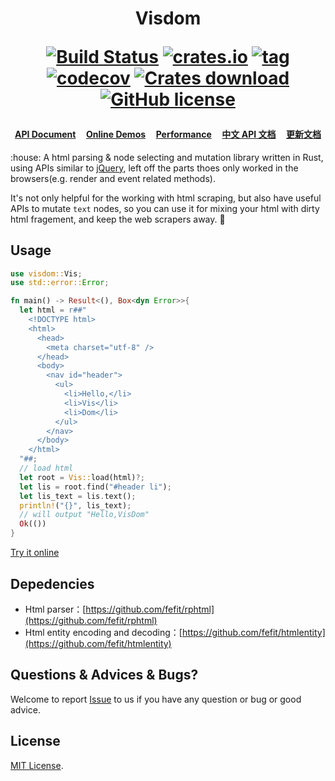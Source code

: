<h1 align="center">

<strong>Visdom</strong>

[![Build Status](https://travis-ci.org/fefit/visdom.svg?branch=main)](https://travis-ci.com/github/fefit/visdom)
[![crates.io](https://img.shields.io/crates/v/visdom.svg)](https://crates.io/crates/visdom)
[![tag](https://img.shields.io/github/v/tag/fefit/visdom.svg?sort=semver)](https://github.com/fefit/visdom/tags)
[![codecov](https://codecov.io/gh/fefit/visdom/branch/main/graph/badge.svg)](https://codecov.io/gh/fefit/visdom)
[![Crates download](https://img.shields.io/crates/d/visdom.svg)](https://crates.io/crates/visdom)
[![GitHub license](https://img.shields.io/github/license/fefit/visdom)](https://github.com/fefit/visdom/blob/main/LICENSE)

</h1>
<h4 align="center">

[API Document](https://github.com/fefit/visdom/wiki/API-Document)&nbsp;&nbsp;&nbsp;&nbsp;
[Online Demos](http://visdom.suchjs.com/#doc)&nbsp;&nbsp;&nbsp;&nbsp;
[Performance](https://github.com/fefit/visdom/blob/main/performance/README.md)&nbsp;&nbsp;&nbsp;&nbsp;
[中文 API 文档](https://github.com/fefit/visdom/wiki/%E4%B8%AD%E6%96%87API%E6%96%87%E6%A1%A3)&nbsp;&nbsp;&nbsp;&nbsp;
[更新文档](https://github.com/fefit/visdom/blob/main/CHANGELOG.md)

</h4>
<p>
:house:  A html parsing & node selecting and mutation library written in Rust, using APIs similar to <a href="https://www.jquery.com" target="_blank">jQuery</a>, left off the parts thoes only worked in the browsers(e.g. render and event related methods).

It's not only helpful for the working with html scraping, but also have useful APIs to mutate `text` nodes, so you can use it for mixing your html with dirty html fragement, and keep the web scrapers away. :sparkling_heart:

</p>

## Usage

```rust
use visdom::Vis;
use std::error::Error;

fn main() -> Result<(), Box<dyn Error>>{
  let html = r##"
    <!DOCTYPE html>
    <html>
      <head>
        <meta charset="utf-8" />
      </head>
      <body>
        <nav id="header">
          <ul>
            <li>Hello,</li>
            <li>Vis</li>
            <li>Dom</li>
          </ul>
        </nav>
      </body>
    </html>
  "##;
  // load html
  let root = Vis::load(html)?;
  let lis = root.find("#header li");
  let lis_text = lis.text();
  println!("{}", lis_text);
  // will output "Hello,VisDom"
  Ok(())
}
```

[Try it online](http://visdom.suchjs.com/#hello)

## Depedencies

- Html parser：[https://github.com/fefit/rphtml](https://github.com/fefit/rphtml)
- Html entity encoding and decoding：[https://github.com/fefit/htmlentity](https://github.com/fefit/htmlentity)

## Questions & Advices & Bugs?

Welcome to report [Issue](https://github.com/fefit/visdom/issues) to us if you have any question or bug or good advice.

## License

[MIT License](./LICENSE).
